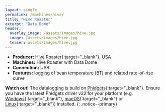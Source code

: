 ```yaml
---
layout: single
permalink: /machines/hive/
title: "Hive Roaster"
excerpt: "Data Dome"
header:
  overlay_image: /assets/images/hive.jpg
  image: /assets/images/hive.jpg
  teaser: assets/images/hive.jpg
---
```

* __Producer:__ [Hive Roaster](https://hiveroaster.com/){:target="_blank"}, USA
* __Machines:__ Hive Roaster with Data Dome
* __Connection:__ USB
* __Features:__ logging of bean temperature (BT) and related rate-of-rise curve
 
 **Watch out!**
The datalogging is build on [Phidgets](https://www.phidgets.com/){:target="_blank"}. Ensure you have the latest Phidgets driver v22 for your platform (e.g. [Windows](https://www.phidgets.com/docs/OS_-_Windows){:target="_blank"}, [macOS](https://www.phidgets.com/docs/OS_-_macOS){:target="_blank"} or [Linux](https://www.phidgets.com/docs/OS_-_Linux){:target="_blank"}) installed.
{: .notice--primary}